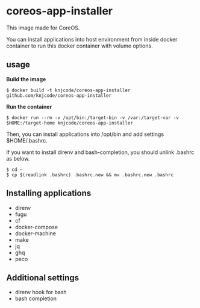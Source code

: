 # coreos-app-installer

This image made for CoreOS.

You can install applications into host environment from inside docker container to run this docker container with volume options.

## usage

**Build the image**

`$ docker build -t knjcode/coreos-app-installer github.com/knjcode/coreos-app-installer`

**Run the container**

`$ docker run --rm -v /opt/bin:/target-bin -v /var:/target-var -v $HOME:/target-home knjcode/coreos-app-installer`

Then, you can install applications into /opt/bin and add settings $HOME/.bashrc.

If you want to install direnv and bash-completion, you should unlink .bashrc as below.

```
$ cd ~
$ cp $(readlink .bashrc) .bashrc.new && mv .bashrc.new .bashrc
```

## Installing applications

- direnv
- fugu
- cf
- docker-compose
- docker-machine
- make
- jq
- ghq
- peco

## Additional settings

- direnv hook for bash
- bash completion
